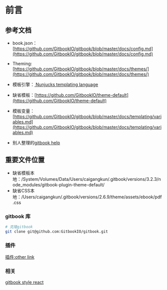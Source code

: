# 前言

## 参考文档

* book.json： [https://github.com/GitbookIO/gitbook/blob/master/docs/config.md](https://github.com/GitbookIO/gitbook/blob/master/docs/config.md)
* Theming: [https://github.com/GitbookIO/gitbook/blob/master/docs/themes/](https://github.com/GitbookIO/gitbook/blob/master/docs/themes/)
* 模板引擎：[ Nunjucks templating language](https://mozilla.github.io/nunjucks/)
* 缺省模板：[https://github.com/GitbookIO/theme-default](https://github.com/GitbookIO/theme-default)
* 模板变量：[https://github.com/GitbookIO/gitbook/blob/master/docs/templating/variables.md](https://github.com/GitbookIO/gitbook/blob/master/docs/templating/variables.md)

* 别人整理的[gitbook help](https://www.mapull.com/gitbook/default/)

## 重要文件位置

* 缺省模板本地：/System/Volumes/Data/Users/caigangkun/.gitbook/versions/3.2.3/node_modules/gitbook-plugin-theme-default/
* 缺省CSS本地：/Users/caigangkun/.gitbook/versions/2.6.9/theme/assets/ebook/pdf.css

### gitbook 库

~~~sh
# 克隆gitbook
git clone git@github.com:GitbookIO/gitbook.git
~~~

### 插件

[插件:other link](https://github.com/MichaelHu/gitbook-plugin-otherlink)

### 相关

 [gitbook style react](http://styleguide.gitbook.com/)